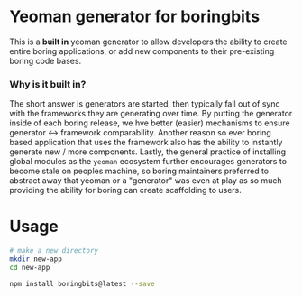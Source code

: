 # Yeoman generator for boringbits

This is a __built in__ yeoman generator to allow developers the ability to create entire boring applications, or add new components to their pre-existing boring code bases.

### Why is it built in?

The short answer is generators are started, then typically fall out of sync with the frameworks they are generating over time.  By putting the generator inside of each boring release, we  hve better (easier) mechanisms to ensure generator <-> framework comparability.  Another reason so ever boring based application that uses the framework also has the ability to instantly generate new / more components.  Lastly, the general practice of installing global modules as the `yeoman` ecosystem further encourages generators to become stale on peoples machine, so boring maintainers preferred to abstract away that yeoman or a "generator" was even at play as so much providing the ability for boring can create scaffolding to users.

# Usage
```bash
# make a new directory
mkdir new-app
cd new-app

npm install boringbits@latest --save


```